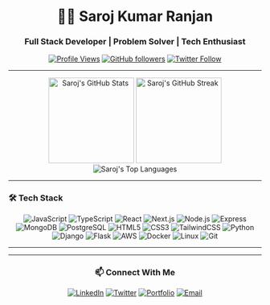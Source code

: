 <h1 align="center">👨‍💻 Saroj Kumar Ranjan</h1>



<h3 align="center">Full Stack Developer | Problem Solver | Tech Enthusiast</h3>

<div align="center">
  
  [![Profile Views](https://komarev.com/ghpvc/?username=sarojkumarranjan&label=Profile%20Views&color=brightgreen&style=for-the-badge)](https://github.com/SarojKumarRanjan)
  [![GitHub followers](https://img.shields.io/github/followers/sarojkumarranjan?style=for-the-badge&logo=github)](https://github.com/SarojKumarRanjan)
  [![Twitter Follow](https://img.shields.io/twitter/follow/sarojkranjan?style=for-the-badge&logo=twitter&color=blue)](https://twitter.com/sarojkranjan)
  
</div>

---

<div align="center">
  <img src="https://github-readme-stats.vercel.app/api?username=sarojkumarranjan&show_icons=true&theme=radical&count_private=true&hide_border=true" alt="Saroj's GitHub Stats" height="170"/>
  <img src="https://github-readme-streak-stats.herokuapp.com/?user=sarojkumarranjan&theme=radical&hide_border=true" alt="Saroj's GitHub Streak" height="170"/>
</div>

<div align="center">
  <img src="https://github-readme-stats.vercel.app/api/top-langs/?username=sarojkumarranjan&layout=compact&theme=radical&hide_border=true" alt="Saroj's Top Languages"/>
</div>

---

### 🛠️ Tech Stack

<div align="center">
  
  ![JavaScript](https://img.shields.io/badge/-JavaScript-F7DF1E?style=for-the-badge&logo=javascript&logoColor=black)
  ![TypeScript](https://img.shields.io/badge/-TypeScript-3178C6?style=for-the-badge&logo=typescript&logoColor=white)
  ![React](https://img.shields.io/badge/-React-61DAFB?style=for-the-badge&logo=react&logoColor=black)
  ![Next.js](https://img.shields.io/badge/-Next.js-000000?style=for-the-badge&logo=next.js&logoColor=white)
  ![Node.js](https://img.shields.io/badge/-Node.js-339933?style=for-the-badge&logo=node.js&logoColor=white)
  ![Express](https://img.shields.io/badge/-Express-000000?style=for-the-badge&logo=express&logoColor=white)
  ![MongoDB](https://img.shields.io/badge/-MongoDB-47A248?style=for-the-badge&logo=mongodb&logoColor=white)
  ![PostgreSQL](https://img.shields.io/badge/-PostgreSQL-336791?style=for-the-badge&logo=postgresql&logoColor=white)
  ![HTML5](https://img.shields.io/badge/-HTML5-E34F26?style=for-the-badge&logo=html5&logoColor=white)
  ![CSS3](https://img.shields.io/badge/-CSS3-1572B6?style=for-the-badge&logo=css3&logoColor=white)
  ![TailwindCSS](https://img.shields.io/badge/-TailwindCSS-38B2AC?style=for-the-badge&logo=tailwind-css&logoColor=white)
  ![Python](https://img.shields.io/badge/-Python-3776AB?style=for-the-badge&logo=python&logoColor=white)
  ![Django](https://img.shields.io/badge/-Django-092E20?style=for-the-badge&logo=django&logoColor=white)
  ![Flask](https://img.shields.io/badge/-Flask-000000?style=for-the-badge&logo=flask&logoColor=white)
  ![AWS](https://img.shields.io/badge/-AWS-232F3E?style=for-the-badge&logo=amazon-aws&logoColor=white)
  ![Docker](https://img.shields.io/badge/-Docker-2496ED?style=for-the-badge&logo=docker&logoColor=white)
  ![Linux](https://img.shields.io/badge/-Linux-FCC624?style=for-the-badge&logo=linux&logoColor=black)
  ![Git](https://img.shields.io/badge/-Git-F05032?style=for-the-badge&logo=git&logoColor=white)
  
</div>

---



---

<div align="center">
  
  ### 📫 Connect With Me
  
  [![LinkedIn](https://img.shields.io/badge/LinkedIn-0077B5?style=for-the-badge&logo=linkedin&logoColor=white)](https://linkedin.com/in/sarojkumarranjan)
  [![Twitter](https://img.shields.io/badge/Twitter-1DA1F2?style=for-the-badge&logo=twitter&logoColor=white)](https://twitter.com/saroj02)
  [![Portfolio](https://img.shields.io/badge/Portfolio-000000?style=for-the-badge&logo=About.me&logoColor=white)](https://sarojranjan.me)
  [![Email](https://img.shields.io/badge/Email-D14836?style=for-the-badge&logo=gmail&logoColor=white)](mailto:dev.saroj2003@gmail.com)
  
</div>

